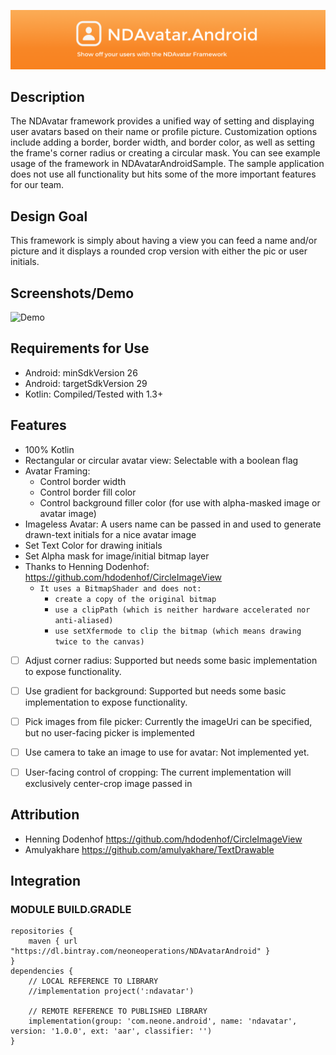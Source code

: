 ![BannerImage](./Images/NDAvatar.AndroidGithubBanner.png)

## Description

The NDAvatar framework provides a unified way of setting and displaying user avatars based on their name or profile picture. Customization options include adding a border, border width, and border color, as well as setting the frame's corner radius or creating a circular mask. You can see example usage of the framework in NDAvatarAndroidSample. The sample application does not use all functionality but hits some of the more important features for our team.

## Design Goal

This framework is simply about having a view you can feed a name and/or picture and it displays a rounded crop version with either the pic or user initials.

## Screenshots/Demo

![Demo](./demoImages/ndavatarDemo.gif)

## Requirements for Use
- Android: minSdkVersion 26
- Android: targetSdkVersion 29
- Kotlin: Compiled/Tested with 1.3+

## Features
- 100% Kotlin
- Rectangular or circular avatar view: Selectable with a boolean flag
- Avatar Framing:
  - Control border width
  - Control border fill color
  - Control background filler color (for use with alpha-masked image or avatar image)
- Imageless Avatar: A users name can be passed in and used to generate drawn-text initials for a nice avatar image
- Set Text Color for drawing initials
- Set Alpha mask for image/initial bitmap layer
- Thanks to Henning Dodenhof: https://github.com/hdodenhof/CircleImageView
  - `It uses a BitmapShader and does not:`
    - `create a copy of the original bitmap`
    - `use a clipPath (which is neither hardware accelerated nor anti-aliased)`
    - `use setXfermode to clip the bitmap (which means drawing twice to the canvas)`
- [ ] Adjust corner radius: Supported but needs some basic implementation to expose functionality.
- [ ] Use gradient for background: Supported but needs some basic implementation to expose functionality.
- [ ] Pick images from file picker: Currently the imageUri can be specified, but no user-facing picker is implemented
- [ ] Use camera to take an image to use for avatar: Not implemented yet.
- [ ] User-facing control of cropping: The current implementation will exclusively center-crop image passed in



## Attribution

- Henning Dodenhof https://github.com/hdodenhof/CircleImageView
- Amulyakhare https://github.com/amulyakhare/TextDrawable

## Integration
### MODULE BUILD.GRADLE
```
repositories {
    maven { url  "https://dl.bintray.com/neoneoperations/NDAvatarAndroid" }
}
dependencies {
    // LOCAL REFERENCE TO LIBRARY
    //implementation project(':ndavatar')

    // REMOTE REFERENCE TO PUBLISHED LIBRARY
    implementation(group: 'com.neone.android', name: 'ndavatar', version: '1.0.0', ext: 'aar', classifier: '')
}
```

